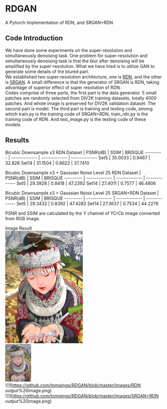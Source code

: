 # RDGAN
A Pytorch Implementation of RDN, and SRGAN+RDN
## Code Introduction
We have done some experiments on the super-resolution and simultaneously denoising task. One problem for super-resolution and simultaneously denoising task is that the blur after denoising will be amplified by the super-resolution. What we have tried is to utilize GAN to generate some details of the blured part.  
We established two super-resolution architecture, one is [RDN](http://openaccess.thecvf.com/content_cvpr_2018/papers/Zhang_Residual_Dense_Network_CVPR_2018_paper.pdf), and the other is [SRGAN](http://openaccess.thecvf.com/content_cvpr_2017/papers/Ledig_Photo-Realistic_Single_Image_CVPR_2017_paper.pdf). A small difference is that the generator of SRGAN is RDN, taking advantage of superior effect of super resolution of RDN.  
Codes comprise of three parts, the first part is the data generator. 5 small patches are randomly selected from DIV2K training datasets, totally 4000 patches. And whole image is preserved for DIV2K validation dataset. The second part is model. The third part is training and testing code, among which train.py is the training code of SRGAN+RDN, train_rdn.py is the training code of RDN. And test_image.py is the testing code of these models.
## Results
Bicubic Downsample x3 RDN
Dataset | PSNR(dB) | SSIM | BRISQUE
--------- | ------------- | ------------- | -------------
Set5 | 35.0033 | 0.9467 | 32.826
Set14 | 31.1504 | 0.8822 | 37.7410  

Bicubic Downsample x3 + Gaussian Noise Level 25 RDN
Dataset | PSNR(dB) | SSIM | BRISQUE
--------- | ------------- | ------------- | -------------
Set5 | 29.3928 | 0.8418 | 47.2392
Set14 | 27.4011 | 0.7577 | 46.4806


Bicubic Downsample x3 + Gaussian Noise Level 25 SRGAN+RDN
Dataset | PSNR(dB) | SSIM | BRISQUE
--------- | ------------- | ------------- | -------------
Set5 | 29.3432 | 0.8392 | 47.4282
Set14 | 27.3637 | 0.7534 | 44.2279  

PSNR and SSIM are calculated by the Y channel of YCrCb image converted from RGB image.  

Image Result  
![](https://github.com/tomqingo/RDGAN/blob/master/images/HR%20image.png)  
![](https://github.com/tomqingo/RDGAN/blob/master/images/LR%20image.png)  
![](https://github.com/tomqingo/RDGAN/blob/master/images/RDN output%20image.png)  
![](https://github.com/tomqingo/RDGAN/blob/master/images/SRGAN+RDN output%20image.png)


